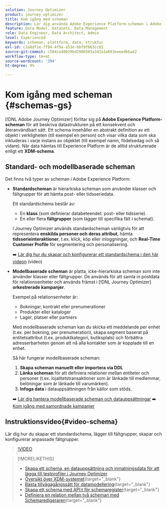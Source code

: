 ```yaml
---
solution: Journey Optimizer
product: journey optimizer
title: Kom igång med scheman
description: Lär dig använda Adobe Experience Platform-scheman i Adobe Journey Optimizer
feature: Data Model, Datasets, Data Management
role: Data Engineer, Data Architect, Admin
level: Experienced
keywords: scheman, plattform, data, struktur
exl-id: c2a8df2e-ff94-4f9a-a53e-bbf9f663cc81
source-git-commit: c584ce48029bd298b503a342a1e663eeeedbba42
workflow-type: tm+mt
source-wordcount: '394'
ht-degree: 0%

---
```


# Kom igång med scheman {#schemas-gs}

[!DNL Adobe Journey Optimizer] förlitar sig på **Adobe Experience Platform-scheman** för att beskriva datastrukturen på ett konsekvent och återanvändbart sätt. Ett schema innehåller en abstrakt definition av ett objekt i verkligheten (till exempel en person) och visar vilka data som ska inkluderas i varje instans av objektet (till exempel namn, födelsedag och så vidare). När data hämtas till Experience Platform är de alltid strukturerade enligt ett **XDM-schema**.

## Standard- och modellbaserade scheman

Det finns två typer av scheman i Adobe Experience Platform:

* **Standardscheman** är hierarkiska scheman som använder klasser och fältgrupper för att hämta post- eller tidsseriedata.

  Ett standardschema består av:

   * En **klass** (som definierar databeteendet: post- eller tidsserie).
   * En eller flera **fältgrupper** (som lägger till specifika fält i schemat).

  I Journey Optimizer används standardscheman vanligtvis för att representera **enskilda personer och deras attribut**, hämta **tidsserieinteraktioner**, t.ex. klick, köp eller inloggningar, och **Real-Time Customer Profile** för segmentering och personalisering.

  ➡️ [Lär dig hur du skapar och konfigurerar ett standardschema i den här videon](#video-schema) (video)

* **Modellbaserade scheman** är platta, icke-hierarkiska scheman som inte använder klasser eller fältgrupper. De används för att samla in postdata för relationsenheter och används främst i [!DNL Journey Optimizer] **orkestrerade kampanjer**.

  Exempel på relationsenheter är:
   * Bokningar, kontrakt eller prenumerationer
   * Produkter eller kataloger
   * Lager, platser eller partners

  Med modellbaserade scheman kan du skicka ett meddelande per enhet (t.ex. per bokning, per prenumeration), skapa segment baserat på entitetsattribut (t.ex. produktkategori, butiksplats) och förbättra adresserbarheten genom att nå alla kontakter som är kopplade till en enhet.

  Så här fungerar modellbaserade scheman:

   1. **Skapa scheman manuellt eller importera via DDL**
   1. **Länka scheman** för att definiera relationer mellan entiteter och personer (t.ex. lojalitetstransaktioner som är länkade till medlemmar, belöningar som är länkade till varumärken).
   1. **Infoga data** i datauppsättningen från källor som stöds.

  ➡️ [Lär dig hantera modellbaserade scheman och datauppsättningar](../orchestrated/gs-schemas.md)
➡️ [Kom igång med samordnade kampanjer](../orchestrated/gs-schemas.md)

## Instruktionsvideo{#video-schema}

Lär dig hur du skapar ett standardschema, lägger till fältgrupper, skapar och konfigurerar anpassade fältgrupper.

>[!VIDEO](https://video.tv.adobe.com/v/334461?quality=12)

>[!MORELIKETHIS]
>
>* [Skapa ett schema, en datauppsättning och inmatningsdata för att lägga till testprofiler i Journey Optimizer](../audience/creating-test-profiles.md)
>* [Översikt över XDM-systemet](https://experienceleague.adobe.com/docs/experience-platform/xdm/home.html?lang=sv){target="_blank"}
>* [Bästa tillvägagångssätt för datamodellering](https://experienceleague.adobe.com/docs/experience-platform/xdm/schema/best-practices.html?lang=sv-SE){target="_blank"}
>* [Skapa ett schema med API:t för schemaregister](https://experienceleague.adobe.com/docs/experience-platform/xdm/tutorials/create-schema-api.html?lang=sv-SE){target="_blank"}
>* [Definiera en relation mellan två scheman med Schemaredigeraren](https://experienceleague.adobe.com/docs/experience-platform/xdm/tutorials/relationship-ui.html?lang=sv-SE){target="_blank"}
